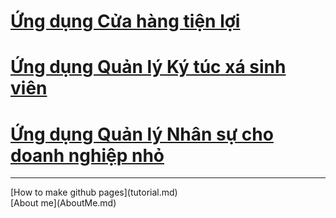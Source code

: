 # [Ứng dụng Cửa hàng tiện lợi](GroceryStore.md)
# [Ứng dụng Quản lý Ký túc xá sinh viên](DormitoryManager.md)
# [Ứng dụng Quản lý Nhân sự cho doanh nghiệp nhỏ](HumanResourceManagement.md)
<hr>
[How to make github pages](tutorial.md)
<br> 
[About me](AboutMe.md)
